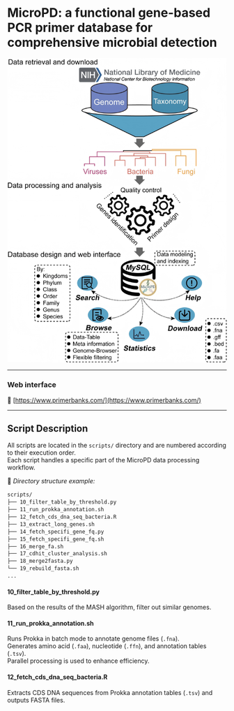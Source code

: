 # MicroPD: a functional gene-based PCR primer database for comprehensive microbial detection

![Overview](images/Overview.png)

---

### Web interface  
🔗 [https://www.primerbanks.com/](https://www.primerbanks.com/)

---

## Script Description

All scripts are located in the `scripts/` directory and are numbered according to their execution order.  
Each script handles a specific part of the MicroPD data processing workflow.

📂 *Directory structure example:*
```bash
scripts/
├── 10_filter_table_by_threshold.py
├── 11_run_prokka_annotation.sh
├── 12_fetch_cds_dna_seq_bacteria.R
├── 13_extract_long_genes.sh
├── 14_fetch_specifi_gene_fq.py
├── 15_fetch_specifi_gene_fq.sh
├── 16_merge_fa.sh
├── 17_cdhit_cluster_analysis.sh
├── 18_merge2fasta.py
└── 19_rebuild_fasta.sh
...
```

#### 10_filter_table_by_threshold.py  
Based on the results of the MASH algorithm, filter out similar genomes.

#### 11_run_prokka_annotation.sh  
Runs Prokka in batch mode to annotate genome files (`.fna`).  
Generates amino acid (`.faa`), nucleotide (`.ffn`), and annotation tables (`.tsv`).  
Parallel processing is used to enhance efficiency.

#### 12_fetch_cds_dna_seq_bacteria.R  
Extracts CDS DNA sequences from Prokka annotation tables (`.tsv`) and outputs FASTA files.




